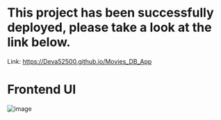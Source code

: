 
# This project has been successfully deployed, please take a look at the link below.
Link: https://Deva52500.github.io/Movies_DB_App

# Frontend UI 

![image](https://github.com/Deva52500/Movies_DB_App/assets/50032741/ea428c62-4c9d-43b5-87ee-9f6a09afcb17)
